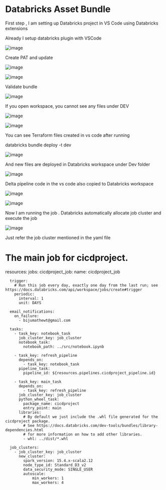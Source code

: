 # Databricks Asset Bundle
First step , I am setting up Databricks project in VS Code using Databricks extensions

Already I setup databricks plugin with VSCode


![image](https://github.com/user-attachments/assets/d19179dd-fc3b-44b8-bf3d-47e8137a72de)

Create PAT and update

![image](https://github.com/user-attachments/assets/bf8d617d-dcc3-4357-89ce-7a82609b14b0)


![image](https://github.com/user-attachments/assets/ac4dc77d-55d2-4b03-949b-928462e38fd7)

Validate bundle

![image](https://github.com/user-attachments/assets/ba67c2f6-55d4-47e6-9f08-d3c1a76f1156)

If you open workspace, you cannot see any files under DEV

![image](https://github.com/user-attachments/assets/0ec50eb2-b333-4bd2-8af3-31913111fbcf)



![image](https://github.com/user-attachments/assets/1d5ac4f6-50f4-4567-9736-d2d6ec4def47)

You can see Terraform files created in vs code after running 

databricks bundle deploy -t dev

![image](https://github.com/user-attachments/assets/ea46a609-0479-47bf-9971-5f2377c4facd)



And new files are deployed in Databricks workspace under Dev folder

![image](https://github.com/user-attachments/assets/c9b15e7d-d216-4e94-b306-77a2463a4cff)


Delta pipeline code in the vs code also copied to Databricks workspace

![image](https://github.com/user-attachments/assets/99a60fa0-1670-4cff-a189-b7ff30ed57cc)

![image](https://github.com/user-attachments/assets/c29e7c60-76d9-487d-9340-a1ccc20cd3e4)


Now I am running the job . Databricks automatically allocate job cluster and execute the job

![image](https://github.com/user-attachments/assets/b4bf5532-6475-4ea4-8c1e-9cd0a6eab481)

Just refer the job cluster mentioned in the yaml file

# The main job for cicdproject.
resources:
  jobs:
    cicdproject_job:
      name: cicdproject_job

      trigger:
        # Run this job every day, exactly one day from the last run; see https://docs.databricks.com/api/workspace/jobs/create#trigger
        periodic:
          interval: 1
          unit: DAYS

      email_notifications:
        on_failure:
          - bijumathewt@gmail.com

      tasks:
        - task_key: notebook_task
          job_cluster_key: job_cluster
          notebook_task:
            notebook_path: ../src/notebook.ipynb
        
        - task_key: refresh_pipeline
          depends_on:
            - task_key: notebook_task
          pipeline_task:
            pipeline_id: ${resources.pipelines.cicdproject_pipeline.id}
        
        - task_key: main_task
          depends_on:
            - task_key: refresh_pipeline
          job_cluster_key: job_cluster
          python_wheel_task:
            package_name: cicdproject
            entry_point: main
          libraries:
            # By default we just include the .whl file generated for the cicdproject package.
            # See https://docs.databricks.com/dev-tools/bundles/library-dependencies.html
            # for more information on how to add other libraries.
            - whl: ../dist/*.whl

      job_clusters:
        - job_cluster_key: job_cluster
          new_cluster:
            spark_version: 15.4.x-scala2.12
            node_type_id: Standard_D3_v2
            data_security_mode: SINGLE_USER
            autoscale:
                min_workers: 1
                max_workers: 4

